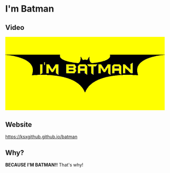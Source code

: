 # I'm Batman

## Video

[![Because I'm Batman](batman.jpg)](batman.webm)

## Website

https://ksxgithub.github.io/batman

## Why?

**BECAUSE I'M BATMAN!!** That's why!
